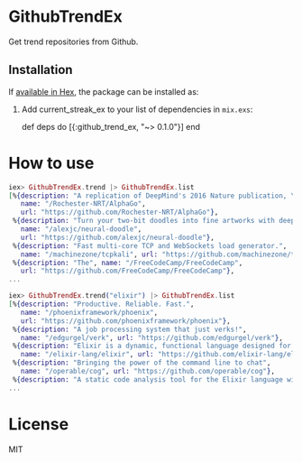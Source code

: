 # GithubTrendEx

Get trend repositories from Github.

## Installation

If [available in Hex](https://hex.pm/docs/publish), the package can be installed as:

  1. Add current_streak_ex to your list of dependencies in `mix.exs`:

        def deps do
          [{:github_trend_ex, "~> 0.1.0"}]
        end

# How to use

```elixir
iex> GithubTrendEx.trend |> GithubTrendEx.list
[%{description: "A replication of DeepMind's 2016 Nature publication, \"Mastering the game of Go with deep neural networks and tree search,\" details of which can be found on their website.",
   name: "/Rochester-NRT/AlphaGo",
   url: "https://github.com/Rochester-NRT/AlphaGo"},
 %{description: "Turn your two-bit doodles into fine artworks with deep neural networks! An implementation of Semantic Style Transfer.",
   name: "/alexjc/neural-doodle",
   url: "https://github.com/alexjc/neural-doodle"},
 %{description: "Fast multi-core TCP and WebSockets load generator.",
   name: "/machinezone/tcpkali", url: "https://github.com/machinezone/tcpkali"},
 %{description: "The", name: "/FreeCodeCamp/FreeCodeCamp",
   url: "https://github.com/FreeCodeCamp/FreeCodeCamp"},
...
```

```elixir
iex> GithubTrendEx.trend("elixir") |> GithubTrendEx.list
[%{description: "Productive. Reliable. Fast.",
   name: "/phoenixframework/phoenix",
   url: "https://github.com/phoenixframework/phoenix"},
 %{description: "A job processing system that just verks!",
   name: "/edgurgel/verk", url: "https://github.com/edgurgel/verk"},
 %{description: "Elixir is a dynamic, functional language designed for building scalable and maintainable applications",
   name: "/elixir-lang/elixir", url: "https://github.com/elixir-lang/elixir"},
 %{description: "Bringing the power of the command line to chat",
   name: "/operable/cog", url: "https://github.com/operable/cog"},
 %{description: "A static code analysis tool for the Elixir language with a focus on code consistency and teaching.",
...
```

# License
MIT
